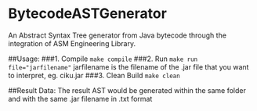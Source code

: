 BytecodeASTGenerator
====================

An Abstract Syntax Tree generator from Java bytecode through the integration of ASM Engineering Library.

##Usage:
###1. Compile
	`make compile`
###2. Run
	`make run file="jarfilename"` 
	jarfilename is the filename of the .jar file that you want to interpret, eg. ciku.jar
###3. Clean Build
	`make clean`

##Result Data:
The result AST would be generated within the same folder and with the same .jar filename in .txt format

